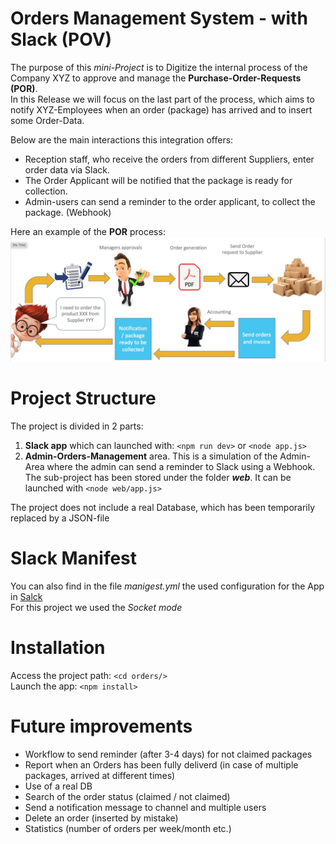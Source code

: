 Orders Management System - with Slack (POV)
======================================================================
The purpose of this _mini-Project_ is to Digitize the internal process of the Company XYZ to approve and manage the **Purchase-Order-Requests (POR)**.<br>
In this Release we will focus on the last part of the process, which aims to notify XYZ-Employees when an order (package) has arrived and to insert some Order-Data.    

Below are the main interactions this integration offers:
* Reception staff, who receive the orders from different Suppliers, enter order data via Slack.  
* The Order Applicant will be notified that the package is ready for collection.
* Admin-users can send a reminder to the order applicant, to collect the package. (Webhook)

Here an example of the **POR**  process:
![](process.jpg)

Project Structure
===============

The project is divided in 2 parts:
1. **Slack app** which can launched with:  `<npm run dev>` or `<node app.js>`
2. **Admin-Orders-Management** area. This is a simulation of the Admin-Area where the admin can send a reminder to Slack using a Webhook. <br>The sub-project has been stored under the folder **_web_**. It can be launched with
   `<node web/app.js>`

The project does not include a real Database, which has been temporarily replaced by a JSON-file 

Slack Manifest
===============

You can also find in the file _manigest.yml_ the used configuration for the App in [Salck](https://api.slack.com/apps)  
For this project we used the _Socket mode_

Installation
=======
Access the project path: `<cd orders/>`  
Launch the app: `<npm install>`

Future improvements
====================

* Workflow to send reminder (after 3-4 days) for not claimed packages
* Report when an Orders has been fully deliverd (in case of multiple packages, arrived at different times)
* Use of a real DB
* Search of the order status (claimed / not claimed)
* Send a notification message to channel and multiple users
* Delete an order (inserted by mistake)
* Statistics (number of orders per week/month etc.)



